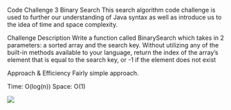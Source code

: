 
Code Challenge 3
Binary Search
This search algorithm code challenge is used to further our understanding of Java syntax as well as introduce us to the idea of time and space complexity.

Challenge Description
Write a function called BinarySearch which takes in 2 parameters: a sorted array and the search key. Without utilizing any of the built-in methods available to your language, return the index of the array’s element that is equal to the search key, or -1 if the element does not exist

Approach & Efficiency
Fairly simple approach.

Time: O(log(n))
Space: O(1)   




![](src/main/java/challenges/assets/Screenshot%202020-11-23%20165151.png)


